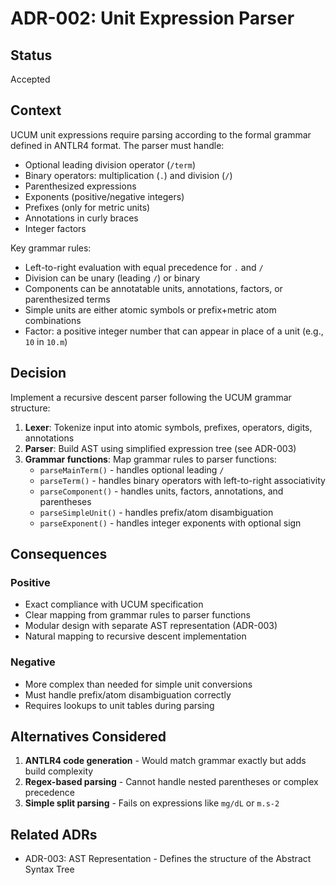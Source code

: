 # ADR-002: Unit Expression Parser

## Status

Accepted

## Context

UCUM unit expressions require parsing according to the formal grammar defined in ANTLR4 format. The parser must handle:
- Optional leading division operator (`/term`)
- Binary operators: multiplication (`.`) and division (`/`)
- Parenthesized expressions
- Exponents (positive/negative integers)
- Prefixes (only for metric units)
- Annotations in curly braces
- Integer factors

Key grammar rules:
- Left-to-right evaluation with equal precedence for `.` and `/`
- Division can be unary (leading `/`) or binary
- Components can be annotatable units, annotations, factors, or parenthesized terms
- Simple units are either atomic symbols or prefix+metric atom combinations
- Factor: a positive integer number that can appear in place of a unit (e.g., `10` in `10.m`)

## Decision

Implement a recursive descent parser following the UCUM grammar structure:

1. **Lexer**: Tokenize input into atomic symbols, prefixes, operators, digits, annotations
2. **Parser**: Build AST using simplified expression tree (see ADR-003)
3. **Grammar functions**: Map grammar rules to parser functions:
   - `parseMainTerm()` - handles optional leading `/`
   - `parseTerm()` - handles binary operators with left-to-right associativity
   - `parseComponent()` - handles units, factors, annotations, and parentheses
   - `parseSimpleUnit()` - handles prefix/atom disambiguation
   - `parseExponent()` - handles integer exponents with optional sign

## Consequences

### Positive

- Exact compliance with UCUM specification
- Clear mapping from grammar rules to parser functions
- Modular design with separate AST representation (ADR-003)
- Natural mapping to recursive descent implementation

### Negative

- More complex than needed for simple unit conversions
- Must handle prefix/atom disambiguation correctly
- Requires lookups to unit tables during parsing

## Alternatives Considered

1. **ANTLR4 code generation** - Would match grammar exactly but adds build complexity
2. **Regex-based parsing** - Cannot handle nested parentheses or complex precedence
3. **Simple split parsing** - Fails on expressions like `mg/dL` or `m.s-2`

## Related ADRs

- ADR-003: AST Representation - Defines the structure of the Abstract Syntax Tree
